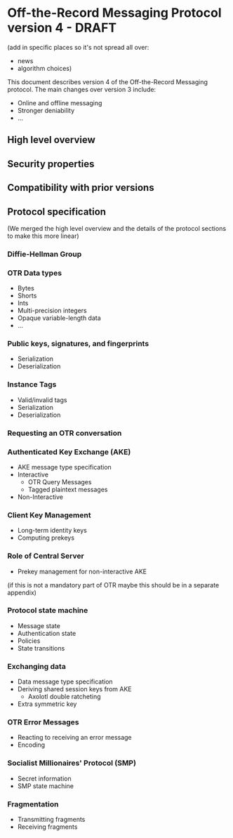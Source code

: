 # Off-the-Record Messaging Protocol version 4 - DRAFT

(add in specific places so it's not spread all over:
- news
- algorithm choices)

This document describes version 4 of the Off-the-Record Messaging protocol. The main changes over version 3 include:
  * Online and offline messaging
  * Stronger deniability
  * ...

## High level overview

## Security properties

## Compatibility with prior versions


## Protocol specification
(We merged the high level overview and the details of the protocol sections to make this more linear)

### Diffie-Hellman Group

### OTR Data types
  * Bytes
  * Shorts
  * Ints
  * Multi-precision integers
  * Opaque variable-length data
  * ...

### Public keys, signatures, and fingerprints
  * Serialization
  * Deserialization

### Instance Tags
  * Valid/invalid tags
  * Serialization
  * Deserialization

### Requesting an OTR conversation

### Authenticated Key Exchange (AKE)
  * AKE message type specification
  * Interactive
    * OTR Query Messages
    * Tagged plaintext messages
  * Non-Interactive

### Client Key Management
  * Long-term identity keys
  * Computing prekeys

### Role of Central Server
  * Prekey management for non-interactive AKE

(if this is not a mandatory part of OTR maybe this should be in a separate appendix)

### Protocol state machine
  * Message state
  * Authentication state
  * Policies
  * State transitions

### Exchanging data
  * Data message type specification
  * Deriving shared session keys from AKE
    * Axolotl double ratcheting
  * Extra symmetric key

### OTR Error Messages
  * Reacting to receiving an error message
  * Encoding

### Socialist Millionaires' Protocol (SMP)
  * Secret information
  * SMP state machine

### Fragmentation
  * Transmitting fragments
  * Receiving fragments


